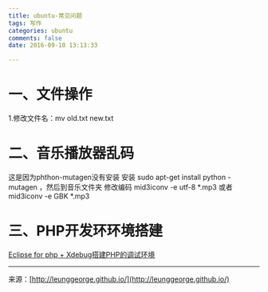 ```yaml
---
title: ubuntu-常见问题
tags: 写作
categories: ubuntu
comments: false
date: 2016-09-10 13:13:33

---
```


# 一、文件操作 
1.修改文件名：mv old.txt new.txt
# 二、音乐播放器乱码 
这是因为phthon-mutagen没有安装 
安装 sudo apt-get install python -mutagen ，然后到音乐文件夹 修改编码 mid3iconv -e utf-8 *.mp3 或者 mid3iconv -e GBK *.mp3

# 三、PHP开发环环境搭建
[Eclipse for php + Xdebug搭建PHP的调试环境](http://blog.csdn.net/zztfj/article/details/18750295)



---
<link rel="stylesheet" href="http://yandex.st/highlightjs/6.1/styles/default.min.css">
<script src="http://yandex.st/highlightjs/6.1/highlight.min.js"></script>
<script>
hljs.tabReplace = ' ';
hljs.initHighlightingOnLoad();
</script>


来源：[http://leunggeorge.github.io/](http://leunggeorge.github.io/)  